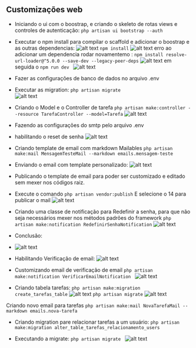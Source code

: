 ## Customizações web
* Iniciando o ui com o boostrap, e criando o skeleto de rotas views e controles de autenticação:
```php artisan ui bootstrap --auth```
* Executar o npm install para compilar o scaffold e adicionar o boostrap e as outras dependencias:
![alt text](image.png)
``` npm install ```
![alt text](image-1.png) erro ao adicionar um dependencia rodar novamentemo :
```npm install resolve-url-loader@^5.0.0 --save-dev --legacy-peer-deps```
![alt text](image-2.png)
em seguida o 
```npm run dev ```
![alt text](image-3.png)

* Fazer as configurações de banco de dados no arquivo .env
* Executar as migration:
```php artisan migrate```  
![alt text](image-4.png)

* Criando o Model e o Controller de tarefa
```php artisan make:controller --resource TarefaController --model=Tarefa```
![alt text](image-5.png)

* Fazendo as configurações do smtp pelo arquivo .env
* habilitando o reset de senha
![alt text](image-6.png)

* Criando template de email com markdown Mailables
```php artisan make:mail MensagemTesteMail --markdown emails.mensagem-teste```
* Enviando o email com template personalizado:
![alt text](image-7.png)

* Publicando o template de email para poder ser customizado e editado sem mexer nos códigos raiz.
* Execute o comando
 ```php artisan vendor:publish```
 E selecione o 14 para publicar o mail
 ![alt text](image-8.png)
 * Criando uma classe de notificação para Redefinir a senha, para que não seja necessários mexer nos métodos padrões do framework
 ```php artisan make:notification RedefinirSenhaNotification```
 ![alt text](image-9.png)

 * Conclusão:
 * ![alt text](image-10.png)

* Habilitando Verificação de email:
![alt text](image-11.png)

* Customizando email de verificação de email
```php artisan make:notification VerificarEmailNotification ```
![alt text](image-12.png)

* Criando tabela tarefas:
```php artisan make:migration create_tarefas_table```
![alt text](image-13.png)
```php artisan migrate```
![alt text](image-14.png)

Criando novo email para tarefas
```php artisan make:mail NovaTarefaMail --markdown emails.nova-tarefa```

* Criando migration pare relacionar tarefas a um usuário:
```php artisan make:migration alter_table_tarefas_relacionamento_users```

* Executando a migrate:
```php artisan migrate ```
![alt text](image-15.png)